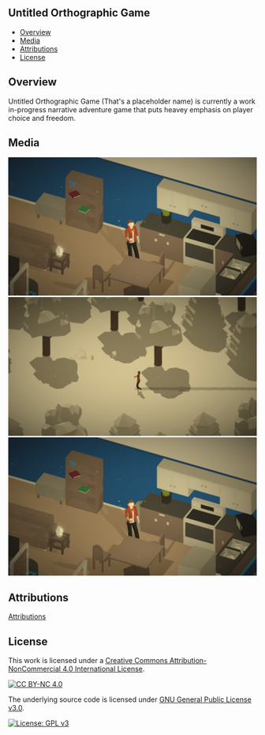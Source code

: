 ## Untitled Orthographic Game

- [Overview](#overview)
- [Media](#media)
- [Attributions](#attributions)
- [License](#license)

<a name="overview"/></a>
## Overview
Untitled Orthographic Game (That's a placeholder name) is currently a work in-progress narrative adventure game that puts heavey emphasis on player choice and freedom.

<a name="media"/></a>
## Media
![Concept Image](docs/images/banner.png)
![Concept Image 2](docs/images/banner-2.png)
![Concept Image 3](docs/images/banner-3.png)
  
<a name="attributions"></a>
## Attributions
[Attributions](NOTICE.md)

<a name="license"></a>
## License
This work is licensed under a [Creative Commons Attribution-NonCommercial 4.0 International License][cc-by-nc].

[![CC BY-NC 4.0][cc-by-nc-image]][cc-by-nc]

[cc-by-nc]: http://creativecommons.org/licenses/by-nc/4.0/
[cc-by-nc-image]: https://licensebuttons.net/l/by-nc/4.0/88x31.png
[cc-by-nc-shield]: https://img.shields.io/badge/License-CC%20BY--NC%204.0-lightgrey.svg

The underlying source code is licensed under [GNU General Public License v3.0](LICENSE.md).

[![License: GPL v3](https://img.shields.io/badge/License-GPL%20v3-blue.svg)](http://www.gnu.org/licenses/gpl-3.0)

